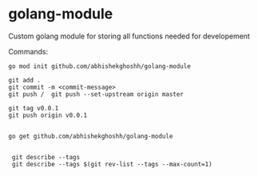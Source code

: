 # golang-module
Custom golang module for storing all functions needed for developement


Commands:
```
go mod init github.com/abhishekghoshh/golang-module

git add .
git commit -m <commit-message>
git push /  git push --set-upstream origin master

git tag v0.0.1
git push origin v0.0.1


go get github.com/abhishekghoshh/golang-module


 git describe --tags
 git describe --tags $(git rev-list --tags --max-count=1)
```